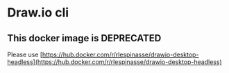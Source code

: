 # Draw.io cli

## This docker image is DEPRECATED

Please use [https://hub.docker.com/r/rlespinasse/drawio-desktop-headless](https://hub.docker.com/r/rlespinasse/drawio-desktop-headless)
